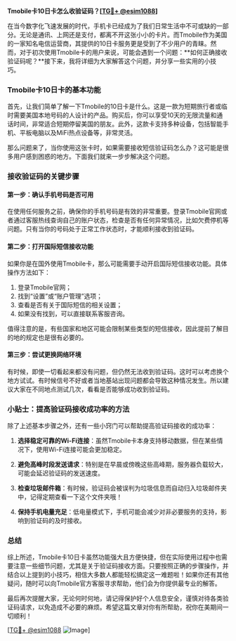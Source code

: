 **Tmobile卡10日卡怎么收验证码？[[TG💪+ @esim1088](https://t.me/s/esim1088)]**

在当今数字化飞速发展的时代，手机卡已经成为了我们日常生活中不可或缺的一部分。无论是通讯、上网还是支付，都离不开这张小小的卡片。而Tmobile作为美国的一家知名电信运营商，其提供的10日卡服务更是受到了不少用户的青睐。然而，对于初次使用Tmobile卡的用户来说，可能会遇到一个问题：**如何正确接收验证码呢？**接下来，我将详细为大家解答这个问题，并分享一些实用的小技巧。

### Tmobile卡10日卡的基本功能

首先，让我们简单了解一下Tmobile的10日卡是什么。这是一款为短期旅行者或临时需要美国本地号码的人设计的产品。购买后，你可以享受10天的无限流量和通话时间，非常适合短期停留美国的朋友。此外，这款卡支持多种设备，包括智能手机、平板电脑以及MiFi热点设备等，非常灵活。

那么问题来了，当你使用这张卡时，如果需要接收短信验证码怎么办？这可能是很多用户感到困惑的地方。下面我们就来一步步解决这个问题。

### 接收验证码的关键步骤

#### 第一步：确认手机号码是否可用
在使用任何服务之前，确保你的手机号码是有效的非常重要。登录Tmobile官网或者通过客服热线查询自己的账户状态，检查是否有任何异常情况，比如欠费停机等问题。只有当你的号码处于正常工作状态时，才能顺利接收到验证码。

#### 第二步：打开国际短信接收功能
如果你是在国外使用Tmobile卡，那么可能需要手动开启国际短信接收功能。具体操作方法如下：
1. 登录Tmobile官网；
2. 找到“设置”或“账户管理”选项；
3. 查看是否有关于国际短信的相关设置；
4. 如果没有找到，可以直接联系客服咨询。

值得注意的是，有些国家和地区可能会限制某些类型的短信接收，因此提前了解目的地的规定也是很有必要的。

#### 第三步：尝试更换网络环境
有时候，即使一切看起来都没有问题，但仍然无法收到验证码。这时可以考虑换个地方试试。有时候信号不好或者当地基站出现问题都会导致这种情况发生。所以建议大家在不同地点测试几次，看看是否能够成功收到验证码。

### 小贴士：提高验证码接收成功率的方法

除了上述基本步骤之外，还有一些小窍门可以帮助提高验证码接收的成功率：

1. **选择稳定可靠的Wi-Fi连接**：虽然Tmobile卡本身支持移动数据，但在某些情况下，使用Wi-Fi连接可能会更加稳定。
   
2. **避免高峰时段发送请求**：特别是在早晨或傍晚这些高峰期，服务器负载较大，可能会延迟验证码的发送速度。

3. **检查垃圾邮件箱**：有时候，验证码会被误判为垃圾信息而自动归入垃圾邮件夹中，记得定期查看一下这个文件夹哦！

4. **保持手机电量充足**：低电量模式下，手机可能会减少对非必要服务的支持，影响到验证码的及时接收。

### 总结

综上所述，Tmobile卡10日卡虽然功能强大且方便快捷，但在实际使用过程中也需要注意一些细节问题，尤其是关于验证码接收方面。只要按照正确的步骤操作，并结合以上提到的小技巧，相信大多数人都能轻松搞定这一难题啦！如果你还有其他疑问，随时可以向Tmobile官方客服寻求帮助，他们会为你提供最专业的解答。

最后再次提醒大家，无论何时何地，请记得保护好个人信息安全，谨慎对待各类验证码请求，以免造成不必要的麻烦。希望这篇文章对你有所帮助，祝你在美期间一切顺利！

[[TG💪+ @esim1088](https://t.me/s/esim1088) ![Image](https://i.postimg.cc/4NQfJmqS/Snipaste-2025-05-13-00-14-12.png)]